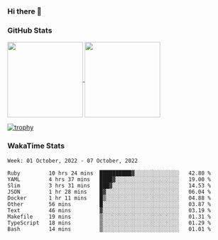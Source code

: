 ### Hi there 👋

### GitHub Stats

<a href="https://github.com/anuraghazra/github-readme-stats">
  <img align="center" height="170px" src="https://github-readme-stats.vercel.app/api/top-langs/?username=tksfjt1024&layout=compact&count_private=true&show_icons=true&show_icons=true&theme=graywhite" />
</a>
<a href="https://github.com/anuraghazra/github-readme-stats">
  <img align="center" height="170px" src="https://github-readme-stats.vercel.app/api?username=tksfjt1024&count_private=true&show_icons=true&show_icons=true&theme=graywhite" />
</a>

[![trophy](https://github-profile-trophy.vercel.app/?username=tksfjt1024)](https://github.com/ryo-ma/github-profile-trophy)

### WakaTime Stats

<!--START_SECTION:waka-->
```text
Week: 01 October, 2022 - 07 October, 2022

Ruby         10 hrs 24 mins  ██████████▓░░░░░░░░░░░░░░   42.80 % 
YAML         4 hrs 37 mins   ████▓░░░░░░░░░░░░░░░░░░░░   19.00 % 
Slim         3 hrs 31 mins   ███▓░░░░░░░░░░░░░░░░░░░░░   14.53 % 
JSON         1 hr 28 mins    █▓░░░░░░░░░░░░░░░░░░░░░░░   06.04 % 
Docker       1 hr 11 mins    █▒░░░░░░░░░░░░░░░░░░░░░░░   04.88 % 
Other        56 mins         █░░░░░░░░░░░░░░░░░░░░░░░░   03.87 % 
Text         46 mins         ▓░░░░░░░░░░░░░░░░░░░░░░░░   03.19 % 
Makefile     19 mins         ▒░░░░░░░░░░░░░░░░░░░░░░░░   01.31 % 
TypeScript   18 mins         ▒░░░░░░░░░░░░░░░░░░░░░░░░   01.29 % 
Bash         14 mins         ▒░░░░░░░░░░░░░░░░░░░░░░░░   01.01 % 
```
<!--END_SECTION:waka-->
